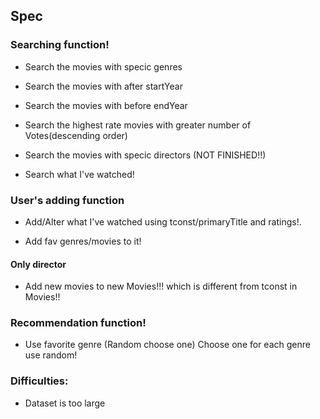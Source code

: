 ## Spec
### Searching function!

- Search the movies with specic genres

- Search the movies with after startYear

- Search the movies with before endYear 

- Search the highest rate movies  with greater number of Votes(descending order)



- Search the movies with specic directors (NOT FINISHED!!)

- Search what I've watched!


### User's adding function
- Add/Alter what I've watched using tconst/primaryTitle and ratings!.

- Add fav genres/movies to it!


#### Only director
- Add new movies to new Movies!!!  which is different from tconst in Movies!!

### Recommendation function!
- Use favorite genre (Random choose one) Choose one for each genre use random!


### Difficulties:

- Dataset is too large
